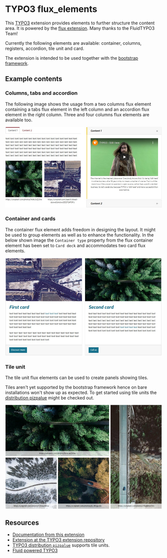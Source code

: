 # TYPO3 flux_elements

This [TYPO3](https://typo3.org/) extension provides elements to further structure the content area. It is powered
by the [flux extension](https://extensions.typo3.org/extension/flux/). Many thanks to the FluidTYPO3 Team!

Currently the following elements are available: container, columns, registers, accordion, tile unit and card.

The extension is intended to be used together with the [bootstrap framework](https://getbootstrap.com/).

## Example contents

### Columns, tabs and accordion

The following image shows the usage from a two columns flux element containing a tabs flux element in the left column
and an accordion flux element in the right column. Three and four columns flux elements are available too.

![Two columns with a tabs and accordion element](Documentation/Images/Introduction/ColumnsTabsAccordion.jpg)

### Container and cards

The container flux element adds freedom in designing the layout. It might be used to group elements as well as to
enhance the functionality. In the below shown image the `Container type` property from the flux container element has
been set to `Card deck` and accommodates two card flux elements.

![Card deck container with two cards](Documentation/Images/Introduction/ContainerCards.jpg)

### Tile unit

The tile unit flux elements can be used to create panels showing tiles.

Tiles aren't yet supported by the bootstrap framework hence on bare installations won't show up as expected. To get
started using tile units the [distribution pizpalue](https://extensions.typo3.org/extension/pizpalue) might be
checked out.

![Tile unit containing tile content elements](Documentation/Images/Introduction/TileUnit.jpg)

## Resources

- [Documentation from this extension](https://docs.typo3.org/p/buepro/typo3-flux-elements/master/en-us/)
- [Extension at the TYPO3 extension repository](https://extensions.typo3.org/extension/flux_elements/)
- [TYPO3 distribution `pizpalue`](https://extensions.typo3.org/extension/pizpalue/) supports tile units.
- [Fluid powered TYPO3](https://fluidtypo3.org/)
